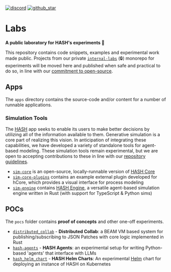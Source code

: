 [discord]: https://hash.ai/discord?utm_medium=organic&utm_source=github_readme_labs-repo_root
[github_star]: https://github.com/hashintel/labs#
[hash]: https://hash.ai/platform/hash?utm_medium=organic&utm_source=github_readme_labs-repo_root
[hash core]: https://hash.ai/platform/core?utm_medium=organic&utm_source=github_readme_labs-repo_root
[hash engine]: https://hash.ai/platform/engine?utm_medium=organic&utm_source=github_readme_labs-repo_root
[repository guidelines]: https://github.com/hashintel/labs/blob/main/.github/CONTRIBUTING.md

[![discord](https://img.shields.io/discord/840573247803097118)][discord] [![github_star](https://img.shields.io/github/stars/hashintel/labs?label=Star%20on%20GitHub&style=social)][github_star]

# Labs

**A public laboratory for HASH's experiments 🧪** 

This repository contains code snippets, examples and experimental work made public. Projects from our private [`internal-labs`](https://github.com/hashintel/internal-labs) (🔒) monorepo for experiments will be moved here and published when safe and practical to do so, in line with our [commitment to open-source](https://hash.dev/blog/open-source).

## Apps

The `apps` directory contains the source-code and/or content for a number of runnable applications.

### Simulation Tools

The [HASH] app seeks to enable its users to make better decisions by utilizing all of the information available to them. Generative simulation is a core part of realizing this vision. In anticipation of integrating these capabilities, we have developed a variety of standalone tools for agent-based modeling. These simulation tools remain experimental, but we are open to accepting contributions to these in line with our [repository guidelines].

- [`sim-core`](apps/sim-core) is an open-source, locally-runnable version of [HASH Core]  
- [`sim-core-plugins`](apps/sim-core-plugins) contains an example external plugin developed for hCore, which provides a visual interface for process modeling
- [`sim-engine`](apps/sim-engine) contains [HASH Engine], a versatile agent-based simulation engine written in Rust (with support for TypeScript & Python sims)

## POCs

The `pocs` folder contains **proof of concepts** and other one-off experiments.

- [`distributed_collab`](pocs/distributed_collab) - **Distributed Collab**: a BEAM VM based system for publishing/subscribing to JSON Patches with core logic implemented in Rust
- [`hash-agents`](pocs/hash-agents) - **HASH Agents**: an experimental setup for writing Python-based 'agents' that interface with LLMs
- [`hash_helm_chart`](pocs/hash_helm_chart) - **HASH Helm Charts**: An experimental [Helm](https://helm.sh) chart for deploying an instance of HASH on Kubernetes
